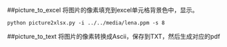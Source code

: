##picture_to_excel
将图片的像素填充到excel单元格背景色中，显示。

```
python picture2xlsx.py -i ../../media/lena.ppm -s 8
```


##picture_to_text
将图片的像素转换成Ascii，保存到TXT，然后生成对应的pdf


